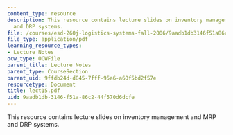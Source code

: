```yaml
---
content_type: resource
description: This resource contains lecture slides on inventory management and MRP
  and DRP systems.
file: /courses/esd-260j-logistics-systems-fall-2006/9aadb1db3146f51a86c244f570d6dcfe_lect15.pdf
file_type: application/pdf
learning_resource_types:
- Lecture Notes
ocw_type: OCWFile
parent_title: Lecture Notes
parent_type: CourseSection
parent_uid: 9ffdb24d-d845-7fff-95a6-a60f5bd2f57e
resourcetype: Document
title: lect15.pdf
uid: 9aadb1db-3146-f51a-86c2-44f570d6dcfe
---
```

This resource contains lecture slides on inventory management and MRP and DRP systems.


